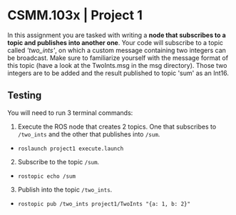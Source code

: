 # CSMM.103x | Project 1

In this assignment you are tasked with writing a **node that subscribes to a topic and publishes into another one**. Your code will subscribe to a topic called _'two_ints'_, on which a custom message containing two integers can be broadcast. Make sure to familiarize yourself with the message format of this topic (have a look at the TwoInts.msg in the msg directory). Those two integers are to be added and the result published to topic 'sum' as an Int16. 

## Testing

You will need to run 3 terminal commands:

1) Execute the ROS node that creates 2 topics. One that subscribes to `/two_ints` and the other that publishes into `/sum`.

- `roslaunch project1 execute.launch`

2) Subscribe to the topic `/sum`.

- `rostopic echo /sum`

3) Publish into the topic `/two_ints`.

- `rostopic pub /two_ints project1/TwoInts "{a: 1, b: 2}"`